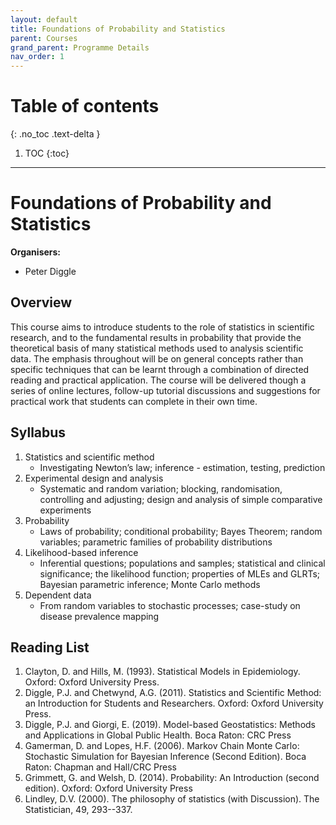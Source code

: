 ```yaml
---
layout: default
title: Foundations of Probability and Statistics
parent: Courses
grand_parent: Programme Details
nav_order: 1
---
```


# Table of contents
{: .no_toc .text-delta }

1. TOC
{:toc}

---

# Foundations of Probability and Statistics

**Organisers:** 

- Peter Diggle

## Overview

This course  aims to introduce students to the role of statistics in scientific research, and to the fundamental results in probability that provide the theoretical basis of many statistical methods used to analysis scientific data. The emphasis throughout will be on general concepts rather than specific techniques that can be learnt through a combination of directed reading and practical application.
The course will be delivered though a series of online lectures, follow-up tutorial discussions and suggestions for practical work that students can complete in their own time.

## Syllabus

1.	Statistics and scientific method
	- Investigating Newton’s law; inference - estimation, testing, prediction
2.	Experimental design and analysis
	- Systematic and random variation; blocking, randomisation, controlling and adjusting; design and analysis of simple comparative experiments
3.	Probability
	- Laws of probability; conditional probability; Bayes Theorem; random variables; parametric families of probability distributions
4.	Likelihood-based inference 
	- Inferential questions; populations and samples; statistical and clinical significance; the likelihood function; properties of MLEs and GLRTs; Bayesian parametric inference; Monte Carlo methods
5.	Dependent data
	- From random variables to stochastic processes; case-study on disease prevalence mapping


## Reading List

1. Clayton, D. and Hills, M. (1993). Statistical Models in Epidemiology. Oxford: Oxford University Press. 
2. Diggle, P.J. and Chetwynd, A.G. (2011). Statistics and Scientific Method: an Introduction for Students and Researchers. Oxford: Oxford University Press. 
3. Diggle, P.J. and Giorgi, E. (2019). Model-based Geostatistics: Methods and Applications in Global Public Health. Boca Raton: CRC Press
4. Gamerman, D. and Lopes, H.F. (2006). Markov Chain Monte Carlo: Stochastic Simulation for Bayesian Inference (Second Edition). Boca Raton: Chapman and Hall/CRC Press
5. Grimmett, G. and Welsh, D. (2014). Probability: An Introduction (second edition). Oxford: Oxford University Press
6. Lindley, D.V. (2000). The philosophy of statistics (with Discussion). The Statistician, 49, 293--337.
